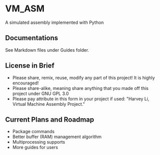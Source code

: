 # VM_ASM
 A simulated assembly implemented with Python

## Documentations

 See Markdown files under Guides folder.

## License in Brief

+ Please share, remix, reuse, modify any part of this project! It is highly encouraged!
+ Please share-alike, meaning share anything that you made off this project under GNU GPL 3.0
+ Please pay attribute in this form in your project if used: "Harvey Li, Virtual Machine Assembly Project."

## Current Plans and Roadmap

+ Package commands
+ Better buffer (RAM) management algorithm
+ Multiprocessing supports
+ More guides for users
